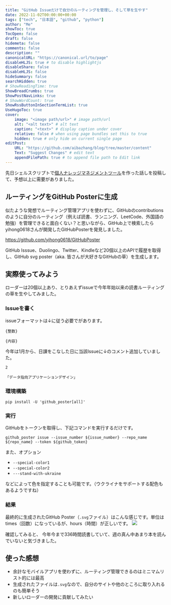 ```yaml
---
title: "GitHub Issueだけで自分のルーティングを管理し、そして草を生やす"
date: 2022-11-02T00:00:00+00:00
tags: ["tech", "日本語", "github", "python"]
author: "Me"
showToc: true
TocOpen: false
draft: false
hidemeta: false
comments: false
description: ""
canonicalURL: "https://canonical.url/to/page"
disableHLJS: true # to disable highlightjs
disableShare: false
disableHLJS: false
hideSummary: false
searchHidden: true
# ShowReadingTime: true
ShowBreadCrumbs: true
ShowPostNavLinks: true
# ShowWordCount: true
ShowRssButtonInSectionTermList: true
UseHugoToc: true
cover:
    image: "<image path/url>" # image path/url
    alt: "<alt text>" # alt text
    caption: "<text>" # display caption under cover
    relative: false # when using page bundles set this to true
    hidden: true # only hide on current single page
editPost:
    URL: "https://github.com/aibazhang/blog/tree/master/content"
    Text: "Suggest Changes" # edit text
    appendFilePath: true # to append file path to Edit link
---
```


先日シェルスクリプトで[個人ナレッジマネジメントツール](../20220503)を作った話しを投稿して、予想以上に需要がありました。

## ルーティングをGitHub Posterに生成

似たような発想でルーティング管理アプリを使わずに、GitHubのcontributionsのように自分のルーティング（例えば読書、ランニング、LeetCode、外国語の勉強）を管理できると面白くない？と思いながら、GitHub上で検索したらyihong0618さんが開発したGitHubPosterを発見しました。

https://github.com/yihong0618/GitHubPoster

GitHub Isssue、Duolingo、Twitter、Kindleなど20個以上のAPIで履歴を取得し、GitHub svg poster（aka. 皆さんが大好きなGitHubの草）を生成します。

## 実際使ってみよう

ローダーは20個以上あり、とりあえずissueで今年年始以来の読書ルーティングの草を生やしてみました。

### Issueを書く

issueフォーマットは↓に従う必要でがあります。

```
{整数}

{内容}
```

今年は1月から、日課をこなした日に当該Issueに↓のコメント追加していました。

```
2

「データ指向アプリケーションデザイン」
```

### 環境構築
```console
pip install -U 'github_poster[all]'
```

### 実行

GitHubをトークンを取得し、下記コマンドを実行するだけです。
```console
github_poster issue --issue_number ${issue_number} --repo_name ${repo_name} --token ${github_token}
```

また、オプション
- `--special-color1`
- `--special-color2`
- `---stand-with-ukraine`

などによって色を指定することも可能です。（ウクライナをサポートする配色もあるようですね）

### 結果

最終的に生成されたGitHub Poster（`.svg`ファイル）はこんな感じです。単位はtimes（回数）になっているが、hours（時間）が正しいです。
![](https://storage.googleapis.com/zenn-user-upload/0afeec835744-20221101.png)

確認してみると、
今年今まで336時間読書していて、週の真ん中あまり本を読んでいないと気づきました。

## 使った感想

- 余計なモバイルアプリを使わずに、ルーティング管理できるのはミニマムリスト的には最高
- 生成されたファイルは`.svg`なので、自分のサイトや他のところに取り入れるのも簡単そう
- 新しいローダーの開発に貢献してみたい
